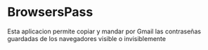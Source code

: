 # BrowsersPass
Esta aplicacion permite copiar y mandar por Gmail las contraseñas guardadas de los navegadores visible o invisiblemente
